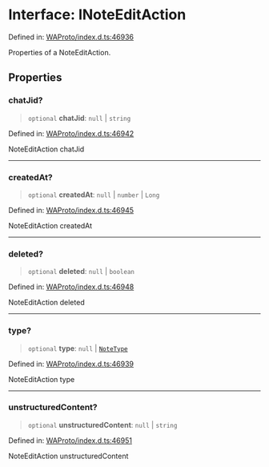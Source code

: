 # Interface: INoteEditAction

Defined in: [WAProto/index.d.ts:46936](https://github.com/Fokusdotid/bail/blob/cf6cc85134e12081bc635cea02cc0eee74033a81/WAProto/index.d.ts#L46936)

Properties of a NoteEditAction.

## Properties

### chatJid?

> `optional` **chatJid**: `null` \| `string`

Defined in: [WAProto/index.d.ts:46942](https://github.com/Fokusdotid/bail/blob/cf6cc85134e12081bc635cea02cc0eee74033a81/WAProto/index.d.ts#L46942)

NoteEditAction chatJid

***

### createdAt?

> `optional` **createdAt**: `null` \| `number` \| `Long`

Defined in: [WAProto/index.d.ts:46945](https://github.com/Fokusdotid/bail/blob/cf6cc85134e12081bc635cea02cc0eee74033a81/WAProto/index.d.ts#L46945)

NoteEditAction createdAt

***

### deleted?

> `optional` **deleted**: `null` \| `boolean`

Defined in: [WAProto/index.d.ts:46948](https://github.com/Fokusdotid/bail/blob/cf6cc85134e12081bc635cea02cc0eee74033a81/WAProto/index.d.ts#L46948)

NoteEditAction deleted

***

### type?

> `optional` **type**: `null` \| [`NoteType`](../namespaces/NoteEditAction/enumerations/NoteType.md)

Defined in: [WAProto/index.d.ts:46939](https://github.com/Fokusdotid/bail/blob/cf6cc85134e12081bc635cea02cc0eee74033a81/WAProto/index.d.ts#L46939)

NoteEditAction type

***

### unstructuredContent?

> `optional` **unstructuredContent**: `null` \| `string`

Defined in: [WAProto/index.d.ts:46951](https://github.com/Fokusdotid/bail/blob/cf6cc85134e12081bc635cea02cc0eee74033a81/WAProto/index.d.ts#L46951)

NoteEditAction unstructuredContent
